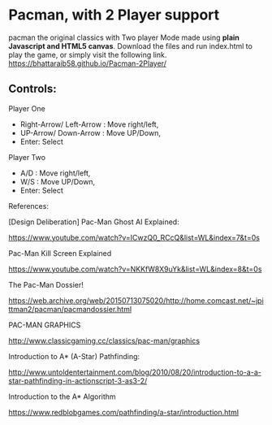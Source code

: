 # Pacman, with 2 Player support
pacman the original classics with Two player Mode made using **plain Javascript and HTML5 canvas**.
Download the files and run index.html to play the game, 
or simply visit the following link.
 https://bhattaraib58.github.io/Pacman-2Player/

## Controls:
Player One
* Right-Arrow/ Left-Arrow : Move right/left,
* UP-Arrow/ Down-Arrow : Move UP/Down,
* Enter: Select

Player Two
* A/D : Move right/left,
* W/S : Move UP/Down,
* Enter: Select



References:

[Design Deliberation] Pac-Man Ghost AI Explained:

https://www.youtube.com/watch?v=ICwzQ0_RCcQ&list=WL&index=7&t=0s

Pac-Man Kill Screen Explained

https://www.youtube.com/watch?v=NKKfW8X9uYk&list=WL&index=8&t=0s

The Pac-Man Dossier!

https://web.archive.org/web/20150713075020/http://home.comcast.net/~jpittman2/pacman/pacmandossier.html

PAC-MAN GRAPHICS

http://www.classicgaming.cc/classics/pac-man/graphics

Introduction to A* (A-Star) Pathfinding:

http://www.untoldentertainment.com/blog/2010/08/20/introduction-to-a-a-star-pathfinding-in-actionscript-3-as3-2/

Introduction to the A* Algorithm

https://www.redblobgames.com/pathfinding/a-star/introduction.html
